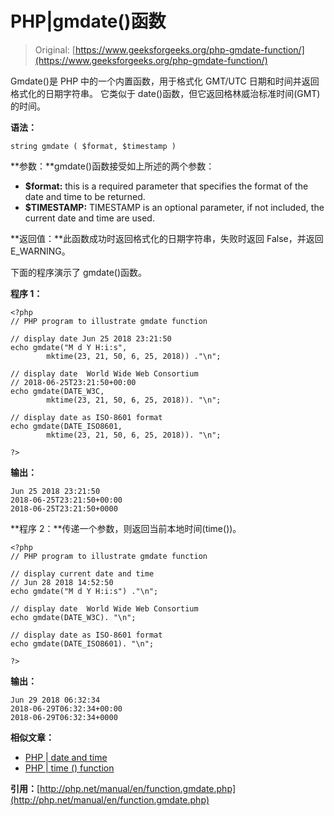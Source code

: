 # PHP|gmdate()函数

> Original: [https://www.geeksforgeeks.org/php-gmdate-function/](https://www.geeksforgeeks.org/php-gmdate-function/)

Gmdate()是 PHP 中的一个内置函数，用于格式化 GMT/UTC 日期和时间并返回格式化的日期字符串。 它类似于 date()函数，但它返回格林威治标准时间(GMT)的时间。

**语法：**

```
string gmdate ( $format, $timestamp )
```

**参数：**gmdate()函数接受如上所述的两个参数：

*   **$format:** this is a required parameter that specifies the format of the date and time to be returned.
*   **$TIMESTAMP:** TIMESTAMP is an optional parameter, if not included, the current date and time are used.

**返回值：**此函数成功时返回格式化的日期字符串，失败时返回 False，并返回 E_WARNING。

下面的程序演示了 gmdate()函数。

**程序 1：**

```
<?php
// PHP program to illustrate gmdate function

// display date Jun 25 2018 23:21:50
echo gmdate("M d Y H:i:s",
        mktime(23, 21, 50, 6, 25, 2018)) ."\n";

// display date  World Wide Web Consortium
// 2018-06-25T23:21:50+00:00
echo gmdate(DATE_W3C,
        mktime(23, 21, 50, 6, 25, 2018)). "\n";

// display date as ISO-8601 format
echo gmdate(DATE_ISO8601,
        mktime(23, 21, 50, 6, 25, 2018)). "\n";

?>
```

**输出：**

```
Jun 25 2018 23:21:50
2018-06-25T23:21:50+00:00
2018-06-25T23:21:50+0000

```

**程序 2：**传递一个参数，则返回当前本地时间(time())。

```
<?php
// PHP program to illustrate gmdate function

// display current date and time 
// Jun 28 2018 14:52:50
echo gmdate("M d Y H:i:s") ."\n";

// display date  World Wide Web Consortium
echo gmdate(DATE_W3C). "\n";

// display date as ISO-8601 format
echo gmdate(DATE_ISO8601). "\n";

?>
```

**输出：**

```
Jun 29 2018 06:32:34
2018-06-29T06:32:34+00:00
2018-06-29T06:32:34+0000

```

**相似文章：**

*   [PHP | date and time](https://www.geeksforgeeks.org/php-date-time/)
*   [PHP | time () function](https://www.geeksforgeeks.org/php-time-function/)

**引用：**[http://php.net/manual/en/function.gmdate.php](http://php.net/manual/en/function.gmdate.php)